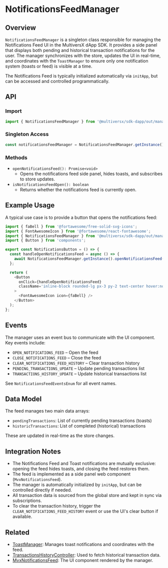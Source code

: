 # NotificationsFeedManager

## Overview

`NotificationsFeedManager` is a singleton class responsible for managing the Notifications Feed UI in the MultiversX dApp SDK. It provides a side panel that displays both pending and historical transaction notifications for the user. The manager synchronizes with the store, updates the UI in real-time, and coordinates with the `ToastManager` to ensure only one notification system (toasts or feed) is visible at a time.

The Notifications Feed is typically initialized automatically via `initApp`, but can be accessed and controlled programmatically.

## API

### Import
```typescript
import { NotificationsFeedManager } from '@multiversx/sdk-dapp/out/managers/NotificationsFeedManager/NotificationsFeedManager';
```

### Singleton Access
```typescript
const notificationsFeedManager = NotificationsFeedManager.getInstance();
```

### Methods
- `openNotificationsFeed(): Promise<void>`
  - Opens the notifications feed side panel, hides toasts, and subscribes to store updates.
- `isNotificationsFeedOpen(): boolean`
  - Returns whether the notifications feed is currently open.

## Example Usage

A typical use case is to provide a button that opens the notifications feed:

```typescript
import { faBell } from '@fortawesome/free-solid-svg-icons';
import { FontAwesomeIcon } from '@fortawesome/react-fontawesome';
import { NotificationsFeedManager } from '@multiversx/sdk-dapp/out/managers/NotificationsFeedManager/NotificationsFeedManager';
import { Button } from 'components';

export const NotificationsButton = () => {
  const handleOpenNotificationsFeed = async () => {
    await NotificationsFeedManager.getInstance().openNotificationsFeed();
  };

  return (
    <Button
      onClick={handleOpenNotificationsFeed}
      className='inline-block rounded-lg px-3 py-2 text-center hover:no-underline my-0 text-gray-600 hover:bg-slate-100 mx-0'
    >
      <FontAwesomeIcon icon={faBell} />
    </Button>
  );
};
```

## Events

The manager uses an event bus to communicate with the UI component. Key events include:
- `OPEN_NOTIFICATIONS_FEED` – Open the feed
- `CLOSE_NOTIFICATIONS_FEED` – Close the feed
- `CLEAR_NOTIFICATIONS_FEED_HISTORY` – Clear transaction history
- `PENDING_TRANSACTIONS_UPDATE` – Update pending transactions list
- `TRANSACTIONS_HISTORY_UPDATE` – Update historical transactions list

See `NotificationsFeedEventsEnum` for all event names.

## Data Model

The feed manages two main data arrays:
- `pendingTransactions`: List of currently pending transactions (toasts)
- `historicTransactions`: List of completed (historical) transactions

These are updated in real-time as the store changes.

## Integration Notes

- The Notifications Feed and Toast notifications are mutually exclusive: opening the feed hides toasts, and closing the feed restores them.
- The feed is implemented as a side panel web component (`MvxNotificationsFeed`).
- The manager is automatically initialized by `initApp`, but can be controlled directly if needed.
- All transaction data is sourced from the global store and kept in sync via subscriptions.
- To clear the transaction history, trigger the `CLEAR_NOTIFICATIONS_FEED_HISTORY` event or use the UI's clear button if available.

## Related
- [ToastManager](../ToastManager): Manages toast notifications and coordinates with the feed.
- [TransactionsHistoryController](../../controllers/TransactionsHistoryController/TransactionsHistoryController.ts): Used to fetch historical transaction data.
- [MvxNotificationsFeed](https://github.com/multiversx/mx-sdk-dapp-ui): The UI component rendered by the manager.

<!-- Auto-update: 2025-10-10T17:29:01.162983 -->
